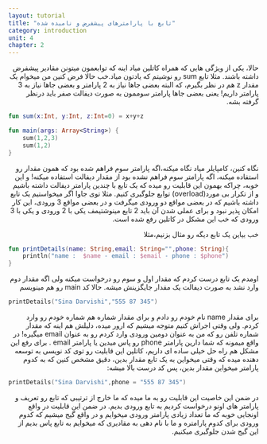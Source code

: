 ```yaml
---
layout: tutorial
title: "تابع با پارامترهای پیشفرض و نامیده شده"
category: introduction
unit: 4
chapter: 2
---
```



<div dir="rtl" markdown="1">



حالا، یکی از ویژگی هایی که همراه کاتلین میاد اینه که توابعمون میتونن مقادیر پیشفرض داشته باشند. مثلا تابع sum رو نوشیتم که یادتون میاد.خب حالا فرض کنین من میخوام یک مقدار z هم در نظر بگیرم، که البته بعضی جاها نیاز به 2 پارامتر و بعضی جاها نیاز به 3 پارامتر داریم! یعنی بعضی جاها پارامتر سوممون به صورت دیفالت صفر باید درنظر گرفته بشه.

</div>

```kotlin
fun sum(x:Int, y:Int, z:Int=0) = x+y+z

fun main(args: Array<String>) {
    sum(1,2,3)
    sum(1,2)
}
```

<div dir="rtl" markdown="1">

نگاه کنین، کامپایلر میاد نگاه میکنه،اگه پارامتر سوم فراهم شده بود که همون مقدار رو استفاده میکنه، اگه پارامتر سوم فراهم نشده بود از مقدار دیفالت استفاده میکنه! و این خوبه، چراکه بهمون این قابلیت رو میده که یک تابع با چندین پارامتر دیفالت داشته باشیم و از تکرار بی مورد(overload) توابع جلوگیری کنیم. مثلا توی جاوا اگر میخواستیم یک تابع داشته باشیم که در بعضی مواقع دو ورودی میگرفت و در بعضی مواقع 3 ورودی، این کار امکان پذیر نبود و برای عملی شدن آن باید 2 تابع مینوشتیمف یکی با 2 ورودی و یکی با 3 ورودی که خب این مشکل در کاتلین رفع شده است.

خب بیاین یک تابع دیگه رو مثال بزنیم،مثلا

</div>

```kotlin
fun printDetails(name: String,email: String="",phone: String){
    println("name :  $name - email : $email - phone : $phone")
}
```

<div dir="rtl" markdown="1">

اومدم یک تابع درست کردم که مقدار اول و سوم رو درخواست میکنه ولی اگه مقدار دوم وارد نشد به صورت دیفالت یک مقدار جایگزینش میشه. حالا کد main رو هم مینویسم

</div>

```kotlin
printDetails("Sina Darvishi","555 87 345")
```

<div dir="rtl" markdown="1">

برای مقدار name نام خودم رو دادم و برای مقدار شماره هم شماره خودم رو وارد کردم. ولی وقتی اجراش کنیم متوجه میشیم که ارور میده، دلیلش هم اینه که مقدار شماره تلفن رو که من به عنوان دومین ورودی وارد کردم رو به عنوان email میگیره! در واقع میمونه که شما دارین پارامتر phone رو پاس میدین یا پارامتر email . برای رفع این مشکل هم راه حل خیلی ساده ای داریم، کاتلین این قابلیت رو توی کد نویسی به توسعه دهنده میده که وقتی میخواین به یک تابع مقدار بدین، دقیق مشخص کنین که به کدوم پارامتر میخواین مقدار بدین، پس کد درست بالا میشه:

</div>

```kotlin
printDetails("Sina Darvishi",phone = "555 87 345")
```

<div dir="rtl" markdown="1">

در ضمن این خاصیت این قابلیت رو به ما میده که ما خارج از ترتیبی که تابع رو تعریف و پارامتر های اونو درخواست کردیم به تابع ورودی بدیم.
در ضمن این قابلیت در واقع اونجایی خوبه که ما تعداد زیادی پارامتر ورودی میخوایم و در واقع گیج میشیم که کدوم ورودی برای کدوم پارامتره و ما با نام دهی به مقادیری که میخوایم به تابع پاس بدیم از این گیج شدن جلوگیری میکنیم.


